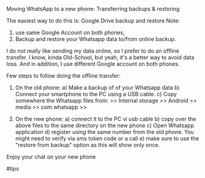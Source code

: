 Moving WhatsApp to a new phone: Transferring backups & restoring


The easiest way to do this is: Google Drive backup and restore
Note:
1. use same Google Account on both phones,
2. Backup and restore your Whatsapp data to/from online backup. 


I do not really like sending my data online, so I prefer to do an offline transfer. I know, kinda Old-School, but yeah, it's a better way to avoid data loss. And in addition, I use different Google account on both phones. 

Few steps to follow doing the offline transfer: 
1. On the old phone:
  a) Make a backup of of your Whatsapp data
  b) Connect your smartphone to the PC using a USB cable.
  c) Copy somewhere the Whatsapp files from: >> Internal storage >> Android >> media >> com.whatsapp >> 

2. On the new phone:
  a) connect it to the PC vi usb cable
  b) copy over the above files to the same directory on the new phone
  c) Open Whatsapp application
  d) register using the same number from the old phone. You might need to verify via sms token code or a call
  e) make sure to use the "restore from backup" option as this will show only once.

Enjoy your chat on your new phone

#tips